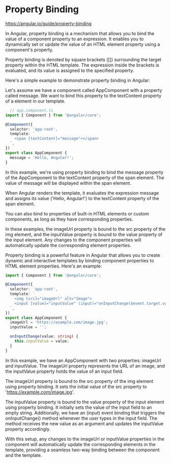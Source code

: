 # Property Binding

https://angular.io/guide/property-binding

In Angular, property binding is a mechanism that allows you to bind the value of a component property to an expression. It enables you to dynamically set or update the value of an HTML element property using a component's property.

Property binding is denoted by square brackets ([]) surrounding the target property within the HTML template. The expression inside the brackets is evaluated, and its value is assigned to the specified property.

Here's a simple example to demonstrate property binding in Angular:

Let's assume we have a component called AppComponent with a property called message. We want to bind this property to the textContent property of a <span> element in our template.
  
```typescript
  // app.component.ts
import { Component } from '@angular/core';

@Component({
  selector: 'app-root',
  template: `
    <span [textContent]="message"></span>
  `,
})
export class AppComponent {
  message = 'Hello, Angular!';
}
```

In this example, we're using property binding to bind the message property of the AppComponent to the textContent property of the span element. The value of message will be displayed within the span element.

When Angular renders the template, it evaluates the expression message and assigns its value ('Hello, Angular!') to the textContent property of the span element.

You can also bind to properties of built-in HTML elements or custom components, as long as they have corresponding properties. 

In these examples, the imageUrl property is bound to the src property of the img element, and the inputValue property is bound to the value property of the input element. Any changes to the component properties will automatically update the corresponding element properties.

Property binding is a powerful feature in Angular that allows you to create dynamic and interactive templates by binding component properties to HTML element properties. Here's an example:

```typescript
import { Component } from '@angular/core';

@Component({
  selector: 'app-root',
  template: `
    <img [src]="imageUrl" alt="Image">
    <input [value]="inputValue" (input)="onInputChange($event.target.value)">
  `,
})
export class AppComponent {
  imageUrl = 'https://example.com/image.jpg';
  inputValue = '';

  onInputChange(value: string) {
    this.inputValue = value;
  }
}
```
 
In this example, we have an AppComponent with two properties: imageUrl and inputValue. The imageUrl property represents the URL of an image, and the inputValue property holds the value of an input field.

The imageUrl property is bound to the src property of the img element using property binding. It sets the initial value of the src property to 'https://example.com/image.jpg'.

The inputValue property is bound to the value property of the input element using property binding. It initially sets the value of the input field to an empty string. Additionally, we have an (input) event binding that triggers the onInputChange() method whenever the user types in the input field. The method receives the new value as an argument and updates the inputValue property accordingly.

With this setup, any changes to the imageUrl or inputValue properties in the component will automatically update the corresponding elements in the template, providing a seamless two-way binding between the component and the template.
 

